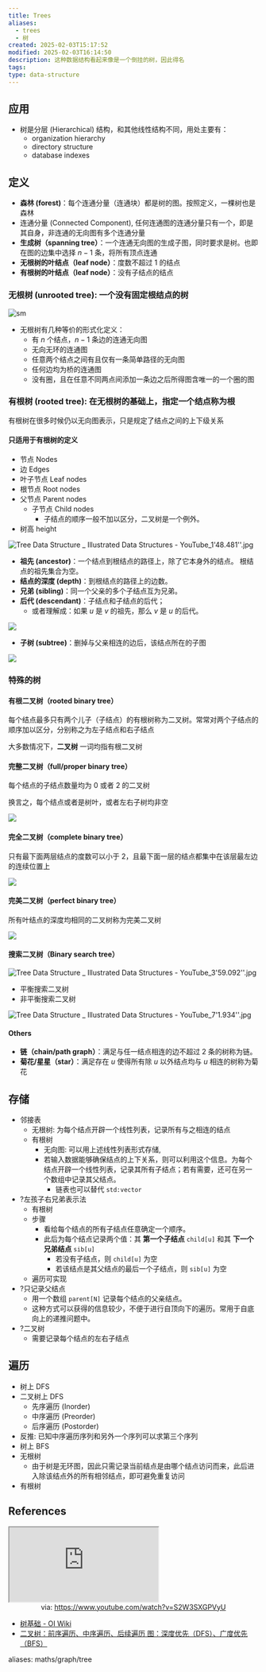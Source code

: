 ```yaml
---
title: Trees
aliases:
  - trees
  - 树
created: 2025-02-03T15:17:52
modified: 2025-02-03T16:14:50
description: 这种数据结构看起来像是一个倒挂的树，因此得名
tags: 
type: data-structure
---
```


## 应用

- 树是分层 (Hierarchical) 结构，和其他线性结构不同，用处主要有：
    - organization hierarchy
    - directory structure
    - database indexes

## 定义

- **森林 (forest)**：每个连通分量（连通块）都是树的图。按照定义，一棵树也是森林
- 连通分量 (Connected Component), 任何连通图的连通分量只有一个，即是其自身，非连通的无向图有多个连通分量
- **生成树（spanning tree）**：一个连通无向图的生成子图，同时要求是树。也即在图的边集中选择 $n-1$ 条，将所有顶点连通
- **无根树的叶结点（leaf node）**：度数不超过 $1$ 的结点
- **有根树的叶结点（leaf node）**：没有子结点的结点

### **无根树** (unrooted tree): 一个没有固定根结点的树

![sm](https://raw.githack.com/bGZo/assets/dev/2025/202502031535628.png)

- 无根树有几种等价的形式化定义：
    - 有 $n$ 个结点，$n-1$ 条边的连通无向图
    - 无向无环的连通图
    - 任意两个结点之间有且仅有一条简单路径的无向图
    - 任何边均为桥的连通图
    - 没有圈，且在任意不同两点间添加一条边之后所得图含唯一的一个圈的图

### 有根树 (rooted tree): 在无根树的基础上，指定一个结点称为根

有根树在很多时候仍以无向图表示，只是规定了结点之间的上下级关系

#### 只适用于有根树的定义

- 节点 Nodes
- 边 Edges
- 叶子节点 Leaf nodes
- 根节点 Root nodes
- 父节点 Parent nodes
    - 子节点 Child nodes
        - 子结点的顺序一般不加以区分，二叉树是一个例外。
- 树高 height

![Tree Data Structure _ Illustrated Data Structures - YouTube_1'48.481''.jpg](https://raw.githack.com/bGZo/assets/dev/2025/202502031526306.png)

- **祖先 (ancestor)**：一个结点到根结点的路径上，除了它本身外的结点。 根结点的祖先集合为空。
- **结点的深度 (depth)**：到根结点的路径上的边数。
- **兄弟 (sibling)**：同一个父亲的多个子结点互为兄弟。
- **后代 (descendant)**：子结点和子结点的后代；
    - 或者理解成：如果 $u$ 是 $v$ 的祖先，那么 $v$ 是 $u$ 的后代。

![](https://raw.githack.com/bGZo/assets/dev/2025/202502031544603.png)

- **子树 (subtree)**：删掉与父亲相连的边后，该结点所在的子图

![](https://raw.githack.com/bGZo/assets/dev/2025/202502031546748.png)

### 特殊的树

#### 有根二叉树（rooted binary tree）

每个结点最多只有两个儿子（子结点）的有根树称为二叉树。常常对两个子结点的顺序加以区分，分别称之为左子结点和右子结点

大多数情况下，**二叉树** 一词均指有根二叉树

#### 完整二叉树（full/proper binary tree）

每个结点的子结点数量均为 0 或者 2 的二叉树

换言之，每个结点或者是树叶，或者左右子树均非空

![](https://raw.githack.com/bGZo/assets/dev/2025/202502031553059.png)

#### **完全二叉树（complete binary tree）**

只有最下面两层结点的度数可以小于 2，且最下面一层的结点都集中在该层最左边的连续位置上

![](https://raw.githack.com/bGZo/assets/dev/2025/202502031558817.png)

#### 完美二叉树（perfect binary tree）

所有叶结点的深度均相同的二叉树称为完美二叉树

![](https://raw.githack.com/bGZo/assets/dev/2025/202502031559785.png)

#### 搜索二叉树（Binary search tree）

![Tree Data Structure _ Illustrated Data Structures - YouTube_3'59.092''.jpg](https://raw.githack.com/bGZo/assets/dev/2025/202502031611778.png)

- 平衡搜索二叉树
- 非平衡搜索二叉树

![Tree Data Structure _ Illustrated Data Structures - YouTube_7'1.934''.jpg](https://raw.githack.com/bGZo/assets/dev/2025/202502031614672.png)

#### Others

- **链（chain/path graph）**：满足与任一结点相连的边不超过 $2$ 条的树称为链。
- **菊花/星星（star）**：满足存在 $u$ 使得所有除 $u$ 以外结点均与 $u$ 相连的树称为菊花

## 存储

  - 邻接表
    - 无根树: 为每个结点开辟一个线性列表，记录所有与之相连的结点
    - 有根树
      - 无向图: 可以用上述线性列表形式存储,
      - 若输入数据能够确保结点的上下关系，则可以利用这个信息。为每个结点开辟一个线性列表，记录其所有子结点；若有需要，还可在另一个数组中记录其父结点。
        - 链表也可以替代 `std:vector`
  - ?左孩子右兄弟表示法
    - 有根树
    - 步骤
      - 看给每个结点的所有子结点任意确定一个顺序。
      - 此后为每个结点记录两个值：其 **第一个子结点** `child[u]` 和其 **下一个兄弟结点** `sib[u]`
        - 若没有子结点，则 `child[u]` 为空
        - 若该结点是其父结点的最后一个子结点，则 `sib[u]` 为空
    - 遍历可实现
  - ?只记录父结点
    - 用一个数组 `parent[N]` 记录每个结点的父亲结点。
    - 这种方式可以获得的信息较少，不便于进行自顶向下的遍历。常用于自底向上的递推问题中。
  - ?二叉树
    - 需要记录每个结点的左右子结点

## 遍历

- 树上 DFS
- 二叉树上 DFS
    - 先序遍历 (Inorder)
    - 中序遍历 (Preorder)
    - 后序遍历 (Postorder)
- 反推: 已知中序遍历序列和另外一个序列可以求第三个序列
- 树上 BFS
- 无根树
    - 由于树是无环图，因此只需记录当前结点是由哪个结点访问而来，此后进入除该结点外的所有相邻结点，即可避免重复访问
- 有根树

## References

<iframe src="https://www.youtube.com/embed/S2W3SXGPVyU" allow="accelerometer; autoplay; clipboard-write; encrypted-media; gyroscope; picture-in-picture; web-share" referrerpolicy="strict-origin-when-cross-origin" allowfullscreen></iframe>
<center>via: <a href='https://www.youtube.com/watch?v=S2W3SXGPVyU' target='_blank' class='external-link'>https://www.youtube.com/watch?v=S2W3SXGPVyU</a></center>

- [树基础 - OI Wiki](https://oi-wiki.org/graph/tree-basic/#%E6%A0%91%E4%B8%8A-dfs)
- [二叉树：前序遍历、中序遍历、后续遍历 图：深度优先（DFS）、广度优先（BFS）](https://blog.csdn.net/weixin_43357638/article/details/99730284)

aliases: maths/graph/tree
